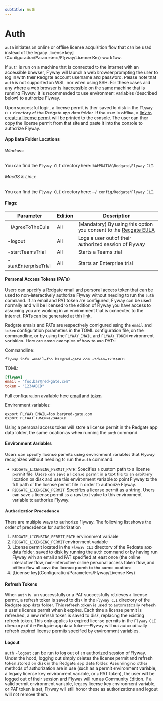 ```yaml
---
subtitle: Auth
---
```

# Auth

`auth` initiates an online or offline license acquisition flow that can be used instead of the legacy [license key](Configuration/Parameters/Flyway/License Key) workflow.

If `auth` is run on a machine that is connected to the internet with an accessible browser, Flyway will launch a web browser prompting the user to log in with their Redgate account
username and password. Please note that `auth` is not supported on WSL, nor when using SSH. For these cases and any where a web browser is inaccessible on the same machine that is
running Flyway, it is recommended to use environment variables (described below) to authorize Flyway.

Upon successful login, a license permit is then saved to disk in the `Flyway CLI` directory of the Redgate app data folder. If the user is offline, a
[link to create a license permit](https://permits.red-gate.com/offline?productCode=63) will be printed to the console. The user can then copy the license permit
from that site and paste it into the console to authorize Flyway.

#### App Data Folder Locations

###### Windows

You can find the `Flyway CLI` directory here: `%APPDATA%\Redgate\Flyway CLI`.

###### MacOS & Linux

You can find the `Flyway CLI` directory here: `~/.config/Redgate/Flyway CLI`.

#### Flags:

| Parameter             | Edition            |  Description
|-----------------------|--------------------| -----------------------------------------------------
| -IAgreeToTheEula      | All                | (Mandatory) By using this option you consent to the [Redgate EULA](https://www.red-gate.com/eula)
| -logout               | All                | Logs a user out of their authorized session of Flyway
| -startTeamsTrial      | All                | Starts a Teams trial
| -startEnterpriseTrial | All                | Starts an Enterprise trial

#### Personal Access Tokens (PATs)

Users can specify a Redgate email and personal access token that can be used to non-interactively authorize Flyway without needing to run the `auth` command. If an email and PAT token
are configured, Flyway can be used normally and will be licensed to the edition of Flyway you have access to assuming you are working in an environment that is connected to the internet.
PATs can be generated at this [link](https://identityprovider.red-gate.com/personaltokens).

Redgate emails and PATs are respectively configured using the `email` and `token` configuration parameters in the TOML configuration file, on the commandline, or by using the `FLYWAY_EMAIL`
and `FLYWAY_TOKEN` environment variables. Here are some examples of how to use PATs:

Commandline:
```
flyway info -email=foo.bar@red-gate.com -token=1234ABCD
```

TOML:
```toml
[flyway]
email = "foo.bar@red-gate.com"
token = "1234ABCD"
```
Full configuration available here [email](configuration/parameters/flyway/email) and [token](configuration/parameters/flyway/token)

Environment variables:
```shell
export FLYWAY_EMAIL=foo.bar@red-gate.com
export FLYWAY_TOKEN=1234ABCD
```

Using a personal access token will store a license permit in the Redgate app data folder, the same location as when running the `auth` command.

#### Environment Variables

Users can specify license permits using environment variables that Flyway recognizes without needing to run the `auth` command:

- `REDGATE_LICENSING_PERMIT_PATH`: Specifies a custom path to a license permit file. Users can save a license permit in a text file to an arbitrary location on disk and use this
environment variable to point Flyway to the full path of the license permit file in order to authorize Flyway.
- `REDGATE_LICENSING_PERMIT`: Specifies a license permit as a string. Users can save a license permit as a raw text value to this environment variable to authorize Flyway.

#### Authorization Precedence

There are multiple ways to authorize Flyway. The following list shows the order of precedence for authorization:

1. `REDGATE_LICENSING_PERMIT_PATH` environment variable
2. `REDGATE_LICENSING_PERMIT` environment variable
3. License permit located in the `Flyway CLI` directory of the Redgate app data folder, saved to disk by running the `auth` command or by having run Flyway with an email and PAT specified
at least once (the online interactive flow, non-interactive online personal access token flow, and offline flow all save the license permit to the same location)
4. [License key](Configuration/Parameters/Flyway/License Key)

#### Refresh Tokens

When `auth` is run successfully or a PAT successfully retrieves a license permit, a refresh token is saved to disk in the `Flyway CLI` directory of the Redgate app data folder.
This refresh token is used to automatically refresh a user's license permit when it expires. Each time a license permit is refreshed, a new refresh token is saved to disk,
replacing the existing refresh token. This only applies to expired license permits in the `Flyway CLI` directory of the Redgate app data folder—Flyway will not automatically
refresh expired license permits specified by environment variables.

#### Logout

`auth -logout` can be run to log out of an authorized session of Flyway. Under the hood, logging out simply deletes the license permit and refresh token stored on disk in the
Redgate app data folder. Assuming no other methods of authorization are in use (such as a permit environment variable, a legacy license key environment variable, or a PAT token), the user will be
logged out of their session and Flyway will run as Community Edition. If a valid permit environment variable, legacy license key environment variable, or PAT token is set, Flyway will still
honor these as authorizations and logout will not remove them.
